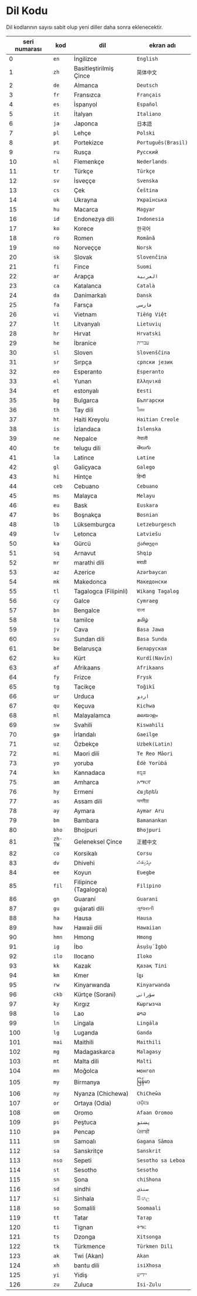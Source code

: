 # Dil Kodu

Dil kodlarının sayısı sabit olup yeni diller daha sonra eklenecektir.

| seri numarası | kod | dil | ekran adı |
| - | - | - | - |
| 0 | `en` | İngilizce | `English` |
| 1 | `zh` | Basitleştirilmiş Çince | `简体中文` |
| 2 | `de` | Almanca | `Deutsch` |
| 3 | `fr` | Fransızca | `Français` |
| 4 | `es` | İspanyol | `Español` |
| 5 | `it` | İtalyan | `Italiano` |
| 6 | `ja` | Japonca | `日本語` |
| 7 | `pl` | Lehçe | `Polski` |
| 8 | `pt` | Portekizce | `Português(Brasil)` |
| 9 | `ru` | Rusça | `Русский` |
| 10 | `nl` | Flemenkçe | `Nederlands` |
| 11 | `tr` | Türkçe | `Türkçe` |
| 12 | `sv` | İsveççe | `Svenska` |
| 13 | `cs` | Çek | `Čeština` |
| 14 | `uk` | Ukrayna | `Українська` |
| 15 | `hu` | Macarca | `Magyar` |
| 16 | `id` | Endonezya dili | `Indonesia` |
| 17 | `ko` | Korece | `한국어` |
| 18 | `ro` | Romen | `Română` |
| 19 | `no` | Norveççe | `Norsk` |
| 20 | `sk` | Slovak | `Slovenčina` |
| 21 | `fi` | Fince | `Suomi` |
| 22 | `ar` | Arapça | `العربية` |
| 23 | `ca` | Katalanca | `Català` |
| 24 | `da` | Danimarkalı | `Dansk` |
| 25 | `fa` | Farsça | `فارسی` |
| 26 | `vi` | Vietnam | `Tiếng Việt` |
| 27 | `lt` | Litvanyalı | `Lietuvių` |
| 28 | `hr` | Hırvat | `Hrvatski` |
| 29 | `he` | İbranice | `עברית` |
| 30 | `sl` | Sloven | `Slovenščina` |
| 31 | `sr` | Sırpça | `српски језик` |
| 32 | `eo` | Esperanto | `Esperanto` |
| 33 | `el` | Yunan | `Ελληνικά` |
| 34 | `et` | estonyalı | `Eesti` |
| 35 | `bg` | Bulgarca | `Български` |
| 36 | `th` | Tay dili | `ไทย` |
| 37 | `ht` | Haiti Kreyolu | `Haitian Creole` |
| 38 | `is` | İzlandaca | `Íslenska` |
| 39 | `ne` | Nepalce | `नेपाली` |
| 40 | `te` | telugu dili | `తెలుగు` |
| 41 | `la` | Latince | `Latine` |
| 42 | `gl` | Galiçyaca | `Galego` |
| 43 | `hi` | Hintçe | `हिन्दी` |
| 44 | `ceb` | Cebuano | `Cebuano` |
| 45 | `ms` | Malayca | `Melayu` |
| 46 | `eu` | Bask | `Euskara` |
| 47 | `bs` | Boşnakça | `Bosnian` |
| 48 | `lb` | Lüksemburgca | `Letzeburgesch` |
| 49 | `lv` | Letonca | `Latviešu` |
| 50 | `ka` | Gürcü | `ქართული` |
| 51 | `sq` | Arnavut | `Shqip` |
| 52 | `mr` | marathi dili | `मराठी` |
| 53 | `az` | Azerice | `Azərbaycan` |
| 54 | `mk` | Makedonca | `Македонски` |
| 55 | `tl` | Tagalogca (Filipinli) | `Wikang Tagalog` |
| 56 | `cy` | Galce | `Cymraeg` |
| 57 | `bn` | Bengalce | `বাংলা` |
| 58 | `ta` | tamilce | `தமிழ்` |
| 59 | `jv` | Cava | `Basa Jawa` |
| 60 | `su` | Sundan dili | `Basa Sunda` |
| 61 | `be` | Belarusça | `Беларуская` |
| 62 | `ku` | Kürt | `Kurdî(Navîn)` |
| 63 | `af` | Afrikaans | `Afrikaans` |
| 64 | `fy` | Frizce | `Frysk` |
| 65 | `tg` | Tacikçe | `Toğikī` |
| 66 | `ur` | Urduca | `اردو` |
| 67 | `qu` | Keçuva | `Kichwa` |
| 68 | `ml` | Malayalamca | `മലയാളം` |
| 69 | `sw` | Svahili | `Kiswahili` |
| 70 | `ga` | İrlandalı | `Gaeilge` |
| 71 | `uz` | Özbekçe | `Uzbek(Latin)` |
| 72 | `mi` | Maori dili | `Te Reo Māori` |
| 73 | `yo` | yoruba | `Èdè Yorùbá` |
| 74 | `kn` | Kannadaca | `ಕನ್ನಡ` |
| 75 | `am` | Amharca | `አማርኛ` |
| 76 | `hy` | Ermeni | `Հայերեն` |
| 77 | `as` | Assam dili | `অসমীয়া` |
| 78 | `ay` | Aymara | `Aymar Aru` |
| 79 | `bm` | Bambara | `Bamanankan` |
| 80 | `bho` | Bhojpuri | `Bhojpuri` |
| 81 | `zh-TW` | Geleneksel Çince | `正體中文` |
| 82 | `co` | Korsikalı | `Corsu` |
| 83 | `dv` | Dhivehi | `ދިވެހިބަސް` |
| 84 | `ee` | Koyun | `Eʋegbe` |
| 85 | `fil` | Filipince (Tagalogca) | `Filipino` |
| 86 | `gn` | Guaraní | `Guarani` |
| 87 | `gu` | gujarati dili | `ગુજરાતી` |
| 88 | `ha` | Hausa | `Hausa` |
| 89 | `haw` | Hawaii dili | `Hawaiian` |
| 90 | `hmn` | Hmong | `Hmong` |
| 91 | `ig` | İbo | `Ásụ̀sụ́ Ìgbò` |
| 92 | `ilo` | Ilocano | `Iloko` |
| 93 | `kk` | Kazak | `Қазақ Тілі` |
| 94 | `km` | Kmer | `ខ្មែរ` |
| 95 | `rw` | Kinyarwanda | `Kinyarwanda` |
| 96 | `ckb` | Kürtçe (Sorani) | `سۆرانی` |
| 97 | `ky` | Kırgız | `Кыргызча` |
| 98 | `lo` | Lao | `ລາວ` |
| 99 | `ln` | Lingala | `Lingála` |
| 100 | `lg` | Luganda | `Ganda` |
| 101 | `mai` | Maithili | `Maithili` |
| 102 | `mg` | Madagaskarca | `Malagasy` |
| 103 | `mt` | Malta dili | `Malti` |
| 104 | `mn` | Moğolca | `монгол` |
| 105 | `my` | Birmanya | `မြန်မာ` |
| 106 | `ny` | Nyanza (Chichewa) | `ChiCheŵa` |
| 107 | `or` | Ortaya (Odia) | `ଓଡ଼ିଆ` |
| 108 | `om` | Oromo | `Afaan Oromoo` |
| 109 | `ps` | Peştuca | `پښتو` |
| 110 | `pa` | Pencap | `ਪੰਜਾਬੀ` |
| 111 | `sm` | Samoalı | `Gagana Sāmoa` |
| 112 | `sa` | Sanskritçe | `Sanskrit` |
| 113 | `nso` | Sepeti | `Sesotho sa Leboa` |
| 114 | `st` | Sesotho | `Sesotho` |
| 115 | `sn` | Şona | `chiShona` |
| 116 | `sd` | sindhi | `سنڌي` |
| 117 | `si` | Sinhala | `සිංහල` |
| 118 | `so` | Somalili | `Soomaali` |
| 119 | `tt` | Tatar | `Татар` |
| 120 | `ti` | Tignan | `ትግር` |
| 121 | `ts` | Dzonga | `Xitsonga` |
| 122 | `tk` | Türkmence | `Türkmen Dili` |
| 123 | `ak` | Twi (Akan) | `Akan` |
| 124 | `xh` | bantu dili | `isiXhosa` |
| 125 | `yi` | Yidiş | `ייִדיש` |
| 126 | `zu` | Zuluca | `Isi-Zulu` |